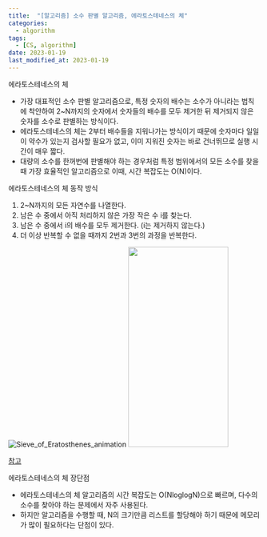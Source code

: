 ```yaml
---
title:  "[알고리즘] 소수 판별 알고리즘, 에라토스테네스의 체"
categories:
  - algorithm
tags:
  - [CS, algorithm]
date: 2023-01-19
last_modified_at: 2023-01-19
---
```


에라토스테네스의 체
* 가장 대표적인 소수 판별 알고리즘으로, 특정 숫자의 배수는 소수가 아니라는 법칙에 착안하여 2~N까지의 숫자에서 숫자들의 배수를 모두 제거한 뒤 제거되지 않은 숫자를 소수로 판별하는 방식이다.
* 에라토스테네스의 체는 2부터 배수들을 지워나가는 방식이기 때문에 숫자마다 일일이 약수가 있는지 검사할 필요가 없고, 이미 지워진 숫자는 바로 건너뛰므로 실행 시간이 매우 짧다.
* 대량의 소수를 한꺼번에 판별해야 하는 경우처럼 특정 범위에서의 모든 소수를 찾을 때 가장 효율적인 알고리즘으로 이때, 시간 복잡도는 O(N)이다.

에라토스테네스의 체 동작 방식
1. 2~N까지의 모든 자연수를 나열한다.
2. 남은 수 중에서 아직 처리하지 않은 가장 작은 수 i를 찾는다.
3. 남은 수 중에서 i의 배수를 모두 제거한다. (i는 제거하지 않는다.)
4. 더 이상 반복할 수 없을 때까지 2번과 3번의 과정을 반복한다.

![Sieve_of_Eratosthenes_animation](https://user-images.githubusercontent.com/57525431/213243507-b75d2b09-d244-44ff-9b89-f3271db08c2c.gif)
<img src="https://user-images.githubusercontent.com/57525431/213243507-b75d2b09-d244-44ff-9b89-f3271db08c2c.gif"  width="200" height="400"/>

[참고](https://ko.wikipedia.org/wiki/%EC%97%90%EB%9D%BC%ED%86%A0%EC%8A%A4%ED%85%8C%EB%84%A4%EC%8A%A4%EC%9D%98_%EC%B2%B4)

에라토스테네스의 체 장단점
* 에라토스테네스의 체 알고리즘의 시간 복잡도는 O(NloglogN)으로 빠르며, 다수의 소수를 찾아야 하는 문제에서 자주 사용된다.
* 하지만 알고리즘을 수행할 때, N의 크기만큼 리스트를 할당해야 하기 때문에 메모리가 많이 필요하다는 단점이 있다.
